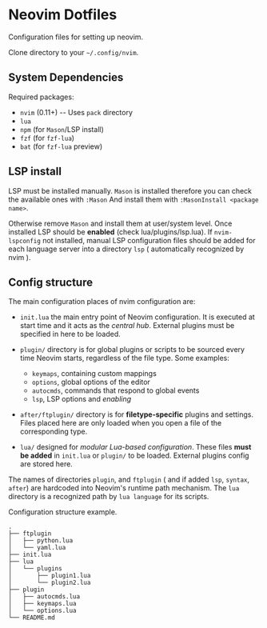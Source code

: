 # Neovim Dotfiles
Configuration files for setting up neovim.

Clone directory to your `~/.config/nvim`.

## System Dependencies
Required packages:
- `nvim` (0.11+) -- Uses `pack` directory
- `lua`
- `npm` (for `Mason`/LSP install)
- `fzf` (for `fzf-lua`)
- `bat` (for `fzf-lua` preview)

## LSP install
LSP must be installed manually. `Mason` is installed therefore you can check the available ones with ` :Mason `
And install them with ` :MasonInstall <package name> `.

Otherwise remove `Mason` and install them at user/system level. Once installed LSP should be **enabled** (check lua/plugins/lsp.lua). If `nvim-lspconfig` not installed, manual LSP configuration files should be added for each language server into a directory `lsp` ( automatically recognized by nvim ).

## Config structure
The main configuration places of nvim configuration are:

- `init.lua` the main entry point of Neovim configuration. It is executed at start time and it acts as the *central hub*. External plugins must be specified in here to be loaded.
- `plugin/` directory is for global plugins or scripts to be sourced every time Neovim starts, regardless of the file type. Some examples:

    * `keymaps`, containing custom mappings
    * `options`, global options of the editor
    * `autocmds`, commands that respond to global events
    * `lsp`, LSP options and *enabling*

- `after/ftplugin/` directory is for **filetype-specific** plugins and settings. Files placed here are only loaded when you open a file of the corresponding type.
- `lua/` designed for *modular Lua-based configuration*. These files
  **must be added** in `init.lua` or `plugin/` to be loaded. External
  plugins config are stored here.

The names of directories `plugin`, and `ftplugin` ( and if added `lsp`, `syntax`, `after`) are hardcoded into Neovim's runtime path mechanism. The `lua` directory is a recognized path by `lua language` for its scripts.

Configuration structure example.
```shell
.
├── ftplugin
│   ├── python.lua
│   └── yaml.lua
├── init.lua
├── lua
│   └── plugins
│       ├── plugin1.lua
│       └── plugin2.lua
├── plugin
│   ├── autocmds.lua
│   ├── keymaps.lua
│   └── options.lua
└── README.md
```
